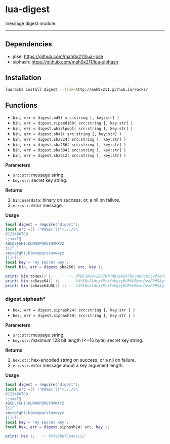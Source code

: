 lua-digest
=========

message digest module.

---

## Dependencies

- jose: https://github.com/mah0x211/lua-jose
- siphash: https://github.com/mah0x211/lua-siphash


## Installation

```sh
luarocks install digest --from=http://mah0x211.github.io/rocks/
```

## Functions

- `bin, err = digest.md5( src:string [, key:str] )`
- `bin, err = digest.ripemd160( src:string [, key:str] )`
- `bin, err = digest.whirlpool( src:string [, key:str] )`
- `bin, err = digest.sha1( src:string [, key:str] )`
- `bin, err = digest.sha224( src:string [, key:str] )`
- `bin, err = digest.sha256( src:string [, key:str] )`
- `bin, err = digest.sha384( src:string [, key:str] )`
- `bin, err = digest.sha512( src:string [, key:str] )`

**Parameters**

- `src:str`: message string.
- `key:str`: secret key string.

**Returns**

1. `bin:userdata`: binary on success. or, a nil on failure.
2. `err:str`: error message.

**Usage**

```lua
local digest = require('digest');
local src =[[ !"#$%&\'()*+,-./\n
0123456789
:;<=>?@
ABCDEFGHIJKLMNOPQRSTUVWXYZ
[\]^_`
abcdefghijklmnopqrstuvwxyz
{|}~]];
local key = 'my secret key';
local bin, err = digest.sha256( src, key );

print( bin:toHex() );       -- df863906c26576f8d83eb897b8cab3c9150f54705c9a70efc453cce4083ecac2
print( bin:toBase64() );    -- 34Y5BsJldvjYPriXuMqzyRUPVHBcmnDvxFPM5Ag+ysI=
print( bin:toBase64URL() ); -- 34Y5BsJldvjYPriXuMqzyRUPVHBcmnDvxFPM5Ag-ysI
```


### digest.siphash*

- `hex, err = digest.siphash24( src:string [, key:str ] )`
- `hex, err = digest.siphash48( src:string [, key:str ] )`



**Parameters**

- `src:str`: message string.
- `key:str`: maximum 128 bit length (<=16 byte) secret key string.

**Returns**

1. `hex:str`: hex-encoded string on success, or a nil on failure.
2. `err:str`: error message about a key argument length.


**Usage**

```lua
local digest = require('digest');
local src =[[ !"#$%&\'()*+,-./\n
0123456789
:;<=>?@
ABCDEFGHIJKLMNOPQRSTUVWXYZ
[\]^_`
abcdefghijklmnopqrstuvwxyz
{|}~]];
local key = 'my secret key';
local hex, err = digest.siphash24( src, key );

print( hex );   -- f4fabbbf384ea152
```
